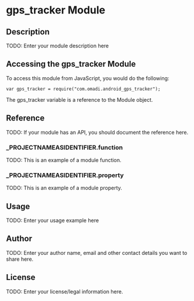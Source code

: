 # gps_tracker Module

## Description

TODO: Enter your module description here

## Accessing the gps_tracker Module

To access this module from JavaScript, you would do the following:

	var gps_tracker = require("com.omadi.android_gps_tracker");

The gps_tracker variable is a reference to the Module object.	

## Reference

TODO: If your module has an API, you should document
the reference here.

### ___PROJECTNAMEASIDENTIFIER__.function

TODO: This is an example of a module function.

### ___PROJECTNAMEASIDENTIFIER__.property

TODO: This is an example of a module property.

## Usage

TODO: Enter your usage example here

## Author

TODO: Enter your author name, email and other contact
details you want to share here. 

## License

TODO: Enter your license/legal information here.
